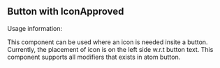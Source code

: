 <h2>Button with Icon<span class="status approved">Approved</span></h2>

Usage information:

This component can be used where an icon is needed insite a button. Currently, the placement of icon is on the left side w.r.t button text. This component supports all modifiers that exists in atom button.
